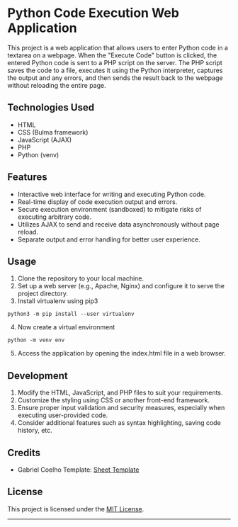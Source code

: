 # Python Code Execution Web Application

This project is a web application that allows users to enter Python code in a textarea on a webpage. When the "Execute Code" button is clicked, the entered Python code is sent to a PHP script on the server. The PHP script saves the code to a file, executes it using the Python interpreter, captures the output and any errors, and then sends the result back to the webpage without reloading the entire page.

## Technologies Used

- HTML
- CSS (Bulma framework)
- JavaScript (AJAX)
- PHP
- Python (venv)

## Features

- Interactive web interface for writing and executing Python code.
- Real-time display of code execution output and errors.
- Secure execution environment (sandboxed) to mitigate risks of executing arbitrary code.
- Utilizes AJAX to send and receive data asynchronously without page reload.
- Separate output and error handling for better user experience.

## Usage

1. Clone the repository to your local machine.
2. Set up a web server (e.g., Apache, Nginx) and configure it to serve the project directory.
3. Install virtualenv using pip3
```
python3 -m pip install --user virtualenv
```

4. Now create a virtual environment
```
python -m venv env
```

5. Access the application by opening the index.html file in a web browser.

## Development

1. Modify the HTML, JavaScript, and PHP files to suit your requirements.
2. Customize the styling using CSS or another front-end framework.
3. Ensure proper input validation and security measures, especially when executing user-provided code.
4. Consider additional features such as syntax highlighting, saving code history, etc.

## Credits

- Gabriel Coelho Template: [Sheet Template](https://codepen.io/userliev/pen/zYNrjRo)

## License

This project is licensed under the [MIT License](LICENSE).

---
